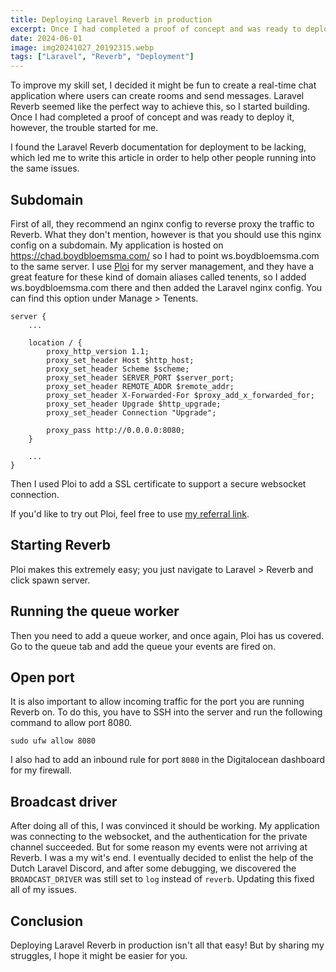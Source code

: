 ```yaml
---
title: Deploying Laravel Reverb in production
excerpt: Once I had completed a proof of concept and was ready to deploy it, however, the trouble started for me.
date: 2024-06-01
image: img20241027_20192315.webp
tags: ["Laravel", "Reverb", "Deployment"]
---
```


To improve my skill set, I decided it might be fun to create a real-time chat application where users can create rooms and send messages. 
Laravel Reverb seemed like the perfect way to achieve this, so I started building. 
Once I had completed a proof of concept and was ready to deploy it, however, the trouble started for me.

I found the Laravel Reverb documentation for deployment to be lacking, which led me to write this article in order to help other people running into the same issues.

## Subdomain

First of all, they recommend an nginx config to reverse proxy the traffic to Reverb. 
What they don't mention, however is that you should use this nginx config on a subdomain.
My application is hosted on https://chad.boydbloemsma.com/ so I had to point ws.boydbloemsma.com to the same server.
I use [Ploi](https://ploi.io/) for my server management, and they have a great feature for these kind of domain aliases called tenents, so I added ws.boydbloemsma.com there and then added the Laravel nginx config.
You can find this option under Manage > Tenents.

```nginx
server {
    ...

    location / {
        proxy_http_version 1.1;
        proxy_set_header Host $http_host;
        proxy_set_header Scheme $scheme;
        proxy_set_header SERVER_PORT $server_port;
        proxy_set_header REMOTE_ADDR $remote_addr;
        proxy_set_header X-Forwarded-For $proxy_add_x_forwarded_for;
        proxy_set_header Upgrade $http_upgrade;
        proxy_set_header Connection "Upgrade";

        proxy_pass http://0.0.0.0:8080;
    }

    ...
}
```

Then I used Ploi to add a SSL certificate to support a secure websocket connection.

If you'd like to try out Ploi, feel free to use [my referral link](https://ploi.io/register?referrer=UVl2UTy7GokYzfNJm77j).

## Starting Reverb

Ploi makes this extremely easy; you just navigate to Laravel > Reverb and click spawn server.

## Running the queue worker

Then you need to add a queue worker, and once again, Ploi has us covered. 
Go to the queue tab and add the queue your events are fired on.

## Open port

It is also important to allow incoming traffic for the port you are running Reverb on.
To do this, you have to SSH into the server and run the following command to allow port 8080.

```shell
sudo ufw allow 8080
```

I also had to add an inbound rule for port `8080` in the Digitalocean dashboard for my firewall.

## Broadcast driver

After doing all of this, I was convinced it should be working. 
My application was connecting to the websocket, and the authentication for the private channel succeeded.
But for some reason my events were not arriving at Reverb.
I was a my wit's end.
I eventually decided to enlist the help of the Dutch Laravel Discord, and after some debugging, we discovered the `BROADCAST_DRIVER` was still set to `log` instead of `reverb`.
Updating this fixed all of my issues.

## Conclusion

Deploying Laravel Reverb in production isn't all that easy!
But by sharing my struggles, I hope it might be easier for you.
